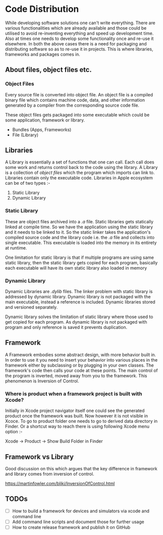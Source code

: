# Code Distribution

While developing software solutions one can't write everything. There are various functionalities which are already available
and those could be utilised to avoid re-inventing everything and speed up development time. Also at times one needs to develop
some functionality once and re-use it elsewhere.
In both the above cases there is a need for packaging and distributing software so as to re-use it in projects. This is
where libraries, frameworks and packages comes in.

## About files, object files etc.

### Object Files
Every source file is converted into object file. An object file is a compiled binary file which contains machine code,
data, and other information generated by a compiler from the corresponding source code file.

These object files gets packaged into some executable which could be some application, framework or library.

- Bundles (Apps, Frameworks)
- File (Library)

## Libraries
A Library is essentially a set of functions that one can call. Each call does some work and returns control back to the
code using the library.
A Library is a collection of *object files* which the program which imports can link to. Libraries contain only the executable
code. Libraries in Apple ecosystem can be of two types :-

1. Static Library
2. Dynamic Library

### Static Library
These are object files archived into a *.a* file. Static libraries gets statically linked at compile time. So we have the
application using the static library and it needs to be linked to it. So the static linker takes the application's compiled
source code and the library code i.e. the *.a* file and collects into single executable. This executable is loaded into
the memory in its entirety at runtime.

One limitation for static library is that if multiple programs are using same static library, then the static library gets
copied for each program, basically each executable will have its own static library also loaded in memory

### Dynamic Library
Dynamic Libraries are *.dylib* files.
The linker problem with static library is addressed by dynamic library. Dynamic library is not packaged with the main executable, instead a reference is included. Dynamic libraries stored and versioned separately.

Dynamic library solves the limitation of static library where those used to get copied for each program. As dynamic library
is not packaged with program and only reference is saved it prevents duplication.

## Framework
A Framework embodies some abstract design, with more behavior built in. In order to use it you need to insert your behavior into various places in the framework either by subclassing or by plugging in your own classes. The framework's code then calls your code at these points. The main control of the program is inverted, moved away from you to the framework. This phenomenon is Inversion of Control.

### Where is product when a framework project is built with Xcode?
Initially in Xcode project navigator itself one could see the generated product once the framework was built. Now however
it is not visible in Xcoce. To go to product folder one needs to go to derived data directory in Finder. Or a shortcut way
to reach there is using following Xcode menu option :-

Xcode -> Product -> Show Build Folder in Finder


## Framework vs Library

Good discussion on this which argues that the key difference in framework and library comes from inversion of control.

https://martinfowler.com/bliki/InversionOfControl.html


## TODOs
- [ ] How to build a framework for devices and simulators via xcode and command line
- [ ] Add command line scripts and document those for further usage
- [ ] How to create release framework and publish it on GitHub
